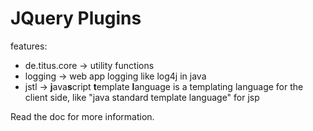 # JQuery Plugins 

features:  
  - de.titus.core -> utility functions
  - logging -> web app logging like log4j in java
  - jstl -> <b>j</b>ava<b>s</b>cript <b>t</b>emplate <b>l</b>anguage is a templating language for the client side, like "java standard template language" for jsp

  
Read the doc for more information.

